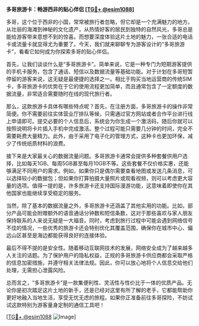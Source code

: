 **多哥旅游卡：畅游西非的贴心伴侣 [[TG💪+ @esim1088](https://t.me/s/esim1088)]**

多哥，这个位于西非的小国，常常被旅行者忽略，但它却是一个充满魅力的地方。从壮丽的海滩到神秘的文化遗产，从热情好客的居民到独特的自然风光，多哥总是能给游客带来意想不到的惊喜。而想要深度体验这片土地的魅力，一张合适的电话卡或流量卡就显得尤为重要了。今天，我们就来聊聊专为游客设计的“多哥旅游卡”，看看它如何成为你探索多哥的贴心伴侣。

首先，让我们谈谈什么是“多哥旅游卡”。简单来说，它是一种专门为短期游客提供的手机卡服务，包含了通话、短信以及数据流量等基础功能。对于计划在多哥短暂停留的游客来说，这无疑是最便捷的选择之一。相比于购买当地运营商的传统SIM卡，多哥旅游卡的优势在于它的使用流程更加简单，而且通常包含了一定额度的数据流量，非常适合需要随时在线的现代旅行者。

那么，这款旅游卡具体有哪些特点呢？首先，在注册方面，多哥旅游卡的操作非常简便。你不需要前往实体营业厅排队等候，只需通过官方网站或者合作平台进行线上申请即可。提交必要的个人信息后，系统会为你生成一个激活码，随后你就可以按照说明将卡片插入手机中完成激活。整个过程可能只需要几分钟的时间，完全不需要耗费大量精力。此外，由于采用了电子化的管理方式，这种卡也更加环保，减少了传统纸质材料的浪费。

接下来是大家最关心的数据流量问题。多哥旅游卡通常会提供多种套餐供用户选择，比如每天1GB、每周5GB甚至每月10GB不等。这些套餐不仅价格实惠，还能够满足不同用户的需求。例如，如果你只是偶尔需要查看地图或发送几条消息，可以选择较小的数据包；但如果你打算拍摄大量照片或观看视频，则可以考虑更大容量的选项。值得一提的是，许多旅游卡还支持国际漫游功能，这意味着即使你在其他国家也能继续享受稳定的服务。

当然，除了基本的数据流量之外，多哥旅游卡还涵盖了其他实用的功能。比如，部分产品可能会附赠额外的语音通话分钟数和短信条数，这对于那些喜欢与家人朋友保持联系的人来说无疑是一大福音。同时，考虑到旅行过程中可能会遇到网络信号不佳的情况，一些优秀的旅游卡还会特别优化其覆盖范围，确保你在城市中心、偏远山区甚至是海边都能获得良好的连接体验。

最后不得不提的是安全性。随着移动互联网技术的发展，网络安全成为了越来越多人关注的话题。为了保护用户的隐私权益，正规的多哥旅游卡供应商都会采取严格的信息加密措施，并遵守相关法律法规。因此，你可以放心地将个人信息交给他们处理，无需担心泄露风险。

总而言之，“多哥旅游卡”是一款集便利性、灵活性与性价比于一体的优质产品。无论你是初次踏足这片土地的新手，还是已经对这里有所了解的老手，它都能帮助你更好地融入当地生活，享受无忧无虑的旅程。如果你正准备前往多哥探险，不妨试试这款特别为游客量身定制的通信工具吧！

[[TG💪+ @esim1088](https://t.me/s/esim1088) ![Image](https://i.postimg.cc/4NQfJmqS/Snipaste-2025-05-13-00-14-12.png)]